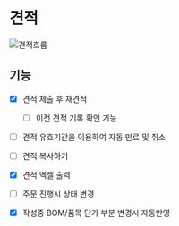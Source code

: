# 견적

![견적흐름](/resources/quotation.bpmn '{"width":"1900px", "height":"800px"}')

## 기능

- [x] 견적 제출 후 재견적
  - [ ] 이전 견적 기록 확인 기능
- [ ] 견적 유효기간을 이용하여 자동 만료 및 취소
- [ ] 견적 복사하기
- [x] 견적 엑셀 출력
- [ ] 주문 진행시 상태 변경
- [x] 작성중 BOM/품목 단가 부분 변경시 자동반영

